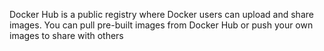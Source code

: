Docker Hub is a public registry where Docker users can upload and share images. You can pull pre-built images from Docker Hub or push your own images to share with others